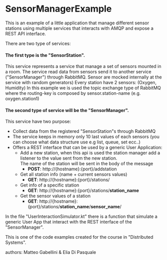 # SensorManagerExample


This is an example of a little application that manage different sensor stations using multiple services that interacts with AMQP and expose a REST API interface.  

There are two type of services:

#### The first type is the "SensorStation".  
  This service represents a service that manage a set of sensors mounted in a room.
  The service read data from sensors send it to another service ("SensorManager") through RabbitMQ. 
  Sensor are mocked internally at the service with random generators)
  Every station have 2 sensors:  (Oxygen, Humidity)
  In this example we is used the topic exchange type of RabbitMQ where the routing-key is composed by sensor.station-name (e.g. oxygen.station1)
  
#### The second type of service will be the "SensorManager".
  This service have two purpose:
    
 - Collect data from the registered "SensorStation"s through RabbitMQ
 - The service keeps in memory only 10 last values of each sensors (you can choose what data structure use e.g list, queue, set ecc..)
 - Offers a REST interface that can be used by a generic User Application:
    -  Add a new station, when this api is used the station manager add a listener to the value sent from the new station.  
    The name of the station will be sent in the body of the message
        - **POST**: http://{hostname}:{port}/addstation 
    - Get all station info (name + current sensors values)
        - **GET**: http://{hostname}:{port}/stations/
    - Get info of a specific station
        - **GET**: http://{hostname}:{port}/stations/**station_name**
    - Get the sensor values of a station
        - **GET**: http://{hostname}:{port}/stations/**station_name**/**sensor_name**/ 
    
    
    
In the file "UserInteractionSimulator.kt" there is a function that simulate a generic User App that interact with the REST interface of the "SensorManager".    

This is one of the code examples created for the course in "Distributed Systems".

authors: Matteo Gabellini & Elia Di Pasquale